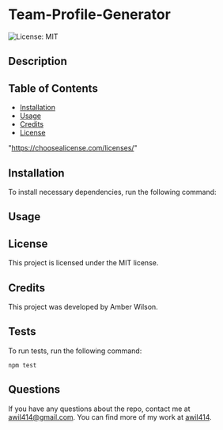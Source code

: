 # Team-Profile-Generator
![License: MIT](https://img.shields.io/badge/License-MIT-yellow.svg)

## Description
<!-- A quality README offers developers the opportunity to explain and showcase what their application does, highlights technologies used, and allows insight on future implementations. With this professional README generator the user no longer needs to create one from scratch, allowing for more efficient use of time. Simply answer a few prompt questions from the command line, and the README will self-generate. -->

## Table of Contents
* [Installation](#Installation)
* [Usage](#Usage)
* [Credits](#Credits)
* [License](#License)

 "https://choosealicense.com/licenses/" 


## Installation
To install necessary dependencies, run the following command:



<!-- To initialize this project, copy the repo SSH key, clone it into your repo, and install Node Package Manager using "npm init -y". Next, use command "npm install --save inquirer@^8.0.0" to get npm's inquirer package.  -->



## Usage


## License
      
  This project is licensed under the MIT license.

## Credits
This project was developed by Amber Wilson.

## Tests

To run tests, run the following command:

```
npm test
```

## Questions

If you have any questions about the repo, contact me at awil414@gmail.com. 
You can find more of my work at [awil414](https://github.com/awil414/).
